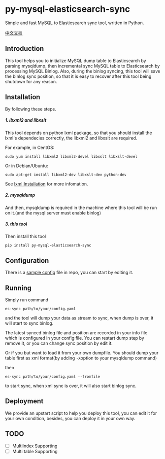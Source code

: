 # py-mysql-elasticsearch-sync
Simple and fast MySQL to Elasticsearch sync tool, written in Python.

[中文文档](https://github.com/zhongbiaodev/py-mysql-elasticsearch-sync/blob/master/README_CN.md)

## Introduction
This tool helps you to initialize MySQL dump table to Elasticsearch by parsing mysqldump, then incremental sync MySQL table to Elasticsearch by processing MySQL Binlog.
Also, during the binlog syncing, this tool will save the binlog sync position, so that it is easy to recover after this tool being shutdown for any reason.

## Installation
By following these steps.

##### 1. ibxml2 and libxslt
This tool depends on python lxml package, so that you should install  the lxml's dependecies correctly, the libxml2 and libxslt are required.

For example, in CentOS:

```
sudo yum install libxml2 libxml2-devel libxslt libxslt-devel
```

Or in Debian/Ubuntu:

```
sudo apt-get install libxml2-dev libxslt-dev python-dev
```

See [lxml Installation](http://lxml.de/installation.html) for more infomation.
##### 2. mysqldump
And then, mysqldump is required in the machine where this tool will be run on it.(and the mysql server must enable binlog)


##### 3. this tool
Then install this tool

```
pip install py-mysql-elasticsearch-sync
```

## Configuration
There is a [sample config](https://github.com/zhongbiaodev/py-mysql-elasticsearch-sync/blob/master/src/sample.yaml) file in repo, you can start by editing it.

## Running
Simply run command

```
es-sync path/to/your/config.yaml
```
and the tool will dump your data as stream to sync, when dump is over, it will start to sync binlog.

The latest synced binlog file and position are recorded in your info file which is configured in your config file. You can restart dump step by remove it, or you can change sync position by edit it.

Or if you  but want to load it from your own dumpfile. You should dump your table first as xml format(by adding ```-X```option to your mysqldump command) 

then

```
es-sync path/to/your/config.yaml --fromfile
```
to start sync, when xml sync is over, it will also start binlog sync.

## Deployment
We provide an upstart script to help you deploy this tool, you can edit it for your own condition, besides, you can deploy it in your own way.

## TODO
- [ ] MultiIndex Supporting
- [ ] Multi table Supporting
